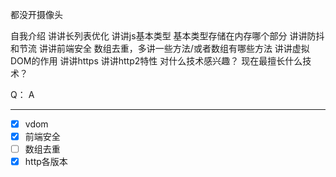 都没开摄像头

自我介绍
讲讲长列表优化
讲讲js基本类型
基本类型存储在内存哪个部分
讲讲防抖和节流
讲讲前端安全
数组去重，多讲一些方法/或者数组有哪些方法
讲讲虚拟DOM的作用
讲讲https
讲讲http2特性
对什么技术感兴趣？
现在最擅长什么技术？

Q：
A


---

- [x] vdom
- [x] 前端安全
- [ ] 数组去重
- [x] http各版本